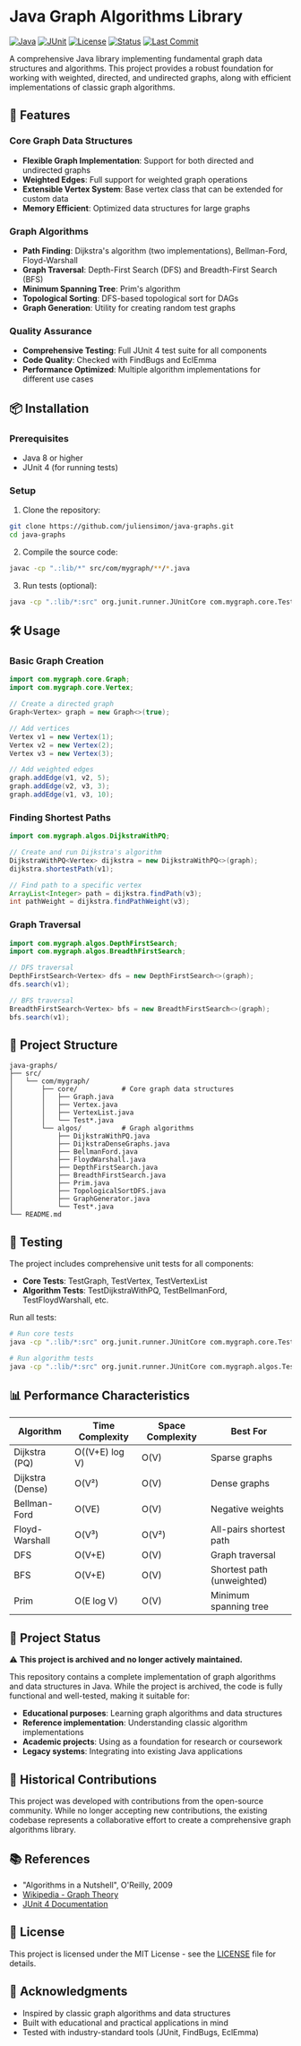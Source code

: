 # Java Graph Algorithms Library

[![Java](https://img.shields.io/badge/Java-8+-orange.svg)](https://www.oracle.com/java/)
[![JUnit](https://img.shields.io/badge/JUnit-4-green.svg)](https://junit.org/junit4/)
[![License](https://img.shields.io/badge/License-MIT-blue.svg)](LICENSE)
[![Status](https://img.shields.io/badge/Status-Archived-lightgrey.svg)](https://github.com/yourusername/java-graphs)
[![Last Commit](https://img.shields.io/badge/Last%20Commit-2024-lightgrey.svg)](https://github.com/yourusername/java-graphs)

A comprehensive Java library implementing fundamental graph data structures and algorithms. This project provides a robust foundation for working with weighted, directed, and undirected graphs, along with efficient implementations of classic graph algorithms.

## 🚀 Features

### Core Graph Data Structures
- **Flexible Graph Implementation**: Support for both directed and undirected graphs
- **Weighted Edges**: Full support for weighted graph operations
- **Extensible Vertex System**: Base vertex class that can be extended for custom data
- **Memory Efficient**: Optimized data structures for large graphs

### Graph Algorithms
- **Path Finding**: Dijkstra's algorithm (two implementations), Bellman-Ford, Floyd-Warshall
- **Graph Traversal**: Depth-First Search (DFS) and Breadth-First Search (BFS)
- **Minimum Spanning Tree**: Prim's algorithm
- **Topological Sorting**: DFS-based topological sort for DAGs
- **Graph Generation**: Utility for creating random test graphs

### Quality Assurance
- **Comprehensive Testing**: Full JUnit 4 test suite for all components
- **Code Quality**: Checked with FindBugs and EclEmma
- **Performance Optimized**: Multiple algorithm implementations for different use cases

## 📦 Installation

### Prerequisites
- Java 8 or higher
- JUnit 4 (for running tests)

### Setup
1. Clone the repository:
```bash
git clone https://github.com/juliensimon/java-graphs.git
cd java-graphs
```

2. Compile the source code:
```bash
javac -cp ".:lib/*" src/com/mygraph/**/*.java
```

3. Run tests (optional):
```bash
java -cp ".:lib/*:src" org.junit.runner.JUnitCore com.mygraph.core.TestGraph com.mygraph.algos.TestDijkstraWithPQ
```

## 🛠️ Usage

### Basic Graph Creation
```java
import com.mygraph.core.Graph;
import com.mygraph.core.Vertex;

// Create a directed graph
Graph<Vertex> graph = new Graph<>(true);

// Add vertices
Vertex v1 = new Vertex(1);
Vertex v2 = new Vertex(2);
Vertex v3 = new Vertex(3);

// Add weighted edges
graph.addEdge(v1, v2, 5);
graph.addEdge(v2, v3, 3);
graph.addEdge(v1, v3, 10);
```

### Finding Shortest Paths
```java
import com.mygraph.algos.DijkstraWithPQ;

// Create and run Dijkstra's algorithm
DijkstraWithPQ<Vertex> dijkstra = new DijkstraWithPQ<>(graph);
dijkstra.shortestPath(v1);

// Find path to a specific vertex
ArrayList<Integer> path = dijkstra.findPath(v3);
int pathWeight = dijkstra.findPathWeight(v3);
```

### Graph Traversal
```java
import com.mygraph.algos.DepthFirstSearch;
import com.mygraph.algos.BreadthFirstSearch;

// DFS traversal
DepthFirstSearch<Vertex> dfs = new DepthFirstSearch<>(graph);
dfs.search(v1);

// BFS traversal
BreadthFirstSearch<Vertex> bfs = new BreadthFirstSearch<>(graph);
bfs.search(v1);
```

## 📁 Project Structure

```
java-graphs/
├── src/
│   └── com/mygraph/
│       ├── core/           # Core graph data structures
│       │   ├── Graph.java
│       │   ├── Vertex.java
│       │   ├── VertexList.java
│       │   └── Test*.java
│       └── algos/          # Graph algorithms
│           ├── DijkstraWithPQ.java
│           ├── DijkstraDenseGraphs.java
│           ├── BellmanFord.java
│           ├── FloydWarshall.java
│           ├── DepthFirstSearch.java
│           ├── BreadthFirstSearch.java
│           ├── Prim.java
│           ├── TopologicalSortDFS.java
│           ├── GraphGenerator.java
│           └── Test*.java
└── README.md
```

## 🧪 Testing

The project includes comprehensive unit tests for all components:

- **Core Tests**: TestGraph, TestVertex, TestVertexList
- **Algorithm Tests**: TestDijkstraWithPQ, TestBellmanFord, TestFloydWarshall, etc.

Run all tests:
```bash
# Run core tests
java -cp ".:lib/*:src" org.junit.runner.JUnitCore com.mygraph.core.TestGraph

# Run algorithm tests
java -cp ".:lib/*:src" org.junit.runner.JUnitCore com.mygraph.algos.TestDijkstraWithPQ
```

## 📊 Performance Characteristics

| Algorithm | Time Complexity | Space Complexity | Best For |
|-----------|----------------|------------------|----------|
| Dijkstra (PQ) | O((V+E) log V) | O(V) | Sparse graphs |
| Dijkstra (Dense) | O(V²) | O(V) | Dense graphs |
| Bellman-Ford | O(VE) | O(V) | Negative weights |
| Floyd-Warshall | O(V³) | O(V²) | All-pairs shortest path |
| DFS | O(V+E) | O(V) | Graph traversal |
| BFS | O(V+E) | O(V) | Shortest path (unweighted) |
| Prim | O(E log V) | O(V) | Minimum spanning tree |

## 📝 Project Status

⚠️ **This project is archived and no longer actively maintained.**

This repository contains a complete implementation of graph algorithms and data structures in Java. While the project is archived, the code is fully functional and well-tested, making it suitable for:

- **Educational purposes**: Learning graph algorithms and data structures
- **Reference implementation**: Understanding classic algorithm implementations
- **Academic projects**: Using as a foundation for research or coursework
- **Legacy systems**: Integrating into existing Java applications

## 🤝 Historical Contributions

This project was developed with contributions from the open-source community. While no longer accepting new contributions, the existing codebase represents a collaborative effort to create a comprehensive graph algorithms library.

## 📚 References

- "Algorithms in a Nutshell", O'Reilly, 2009
- [Wikipedia - Graph Theory](https://en.wikipedia.org/wiki/Graph_theory)
- [JUnit 4 Documentation](https://junit.org/junit4/)

## 📄 License

This project is licensed under the MIT License - see the [LICENSE](LICENSE) file for details.

## 🙏 Acknowledgments

- Inspired by classic graph algorithms and data structures
- Built with educational and practical applications in mind
- Tested with industry-standard tools (JUnit, FindBugs, EclEmma)

